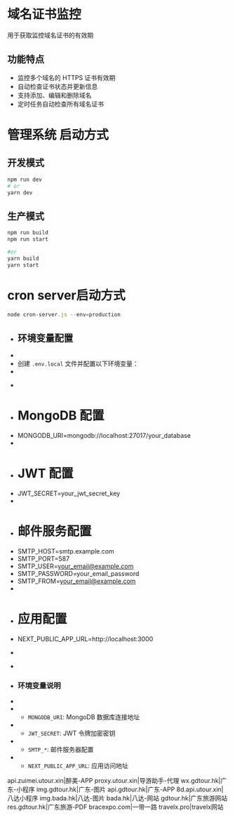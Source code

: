 # 域名证书监控
用于获取监控域名证书的有效期

## 功能特点

- 监控多个域名的 HTTPS 证书有效期
- 自动检查证书状态并更新信息
- 支持添加、编辑和删除域名
- 定时任务自动检查所有域名证书

# 管理系统 启动方式

## 开发模式
```bash
npm run dev
# or
yarn dev

```
## 生产模式
```bash
npm run build
npm run start

#or 
yarn build
yarn start
```

# cron server启动方式

```js
node cron-server.js --env=production
```

+ ## 环境变量配置
+ 
+ 创建 `.env.local` 文件并配置以下环境变量：
+ 
+ ```plaintext
+ # MongoDB 配置
+ MONGODB_URI=mongodb://localhost:27017/your_database
+ 
+ # JWT 配置
+ JWT_SECRET=your_jwt_secret_key
+ 
+ # 邮件服务配置
+ SMTP_HOST=smtp.example.com
+ SMTP_PORT=587
+ SMTP_USER=your_email@example.com
+ SMTP_PASSWORD=your_email_password
+ SMTP_FROM=your_email@example.com
+ 
+ # 应用配置
+ NEXT_PUBLIC_APP_URL=http://localhost:3000
+ ```
+ 
+ ### 环境变量说明
+ 
+ - `MONGODB_URI`: MongoDB 数据库连接地址
+ - `JWT_SECRET`: JWT 令牌加密密钥
+ - `SMTP_*`: 邮件服务器配置
+ - `NEXT_PUBLIC_APP_URL`: 应用访问地址


api.zuimei.utour.xin|醉美-APP
proxy.utour.xin|导游助手-代理
wx.gdtour.hk|广东-小程序
img.gdtour.hk|广东-图片
api.gdtour.hk|广东-APP
8d.api.utour.xin|八达小程序
img.bada.hk|八达-图片
bada.hk|八达-网站
gdtour.hk|广东旅游网站
res.gdtour.hk|广东旅游-PDF
bracexpo.com|一带一路
travelx.pro|travelx网站